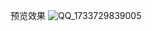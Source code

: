 预览效果
![QQ_1733729839005](https://github.com/user-attachments/assets/afc8fcab-bdbb-45aa-a5b0-276267193cf6)
